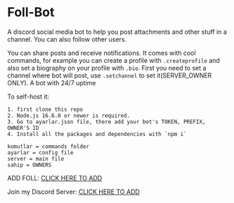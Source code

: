 # Foll-Bot
A discord social media bot to help you post attachments and other stuff in a channel. You can also follow other users.

You can share posts and receive notifications.
It comes with cool commands, for example you can create a profile with `.createprofile` and also set a biography on your profile with `.bio`. First you need to set a channel where bot will post, use `.setchannel` to set it(SERVER_OWNER ONLY). A bot with 24/7 uptime

To self-host it:
```
1. first clone this repo
2. Node.js 16.6.0 or newer is required.
3. Go to ayarlar.json file, there add your bot's TOKEN, PREFIX, OWNER'S ID
4. Install all the packages and dependencies with `npm i`
```
```
komutlar = commands folder
ayarlar = config file
server = main file
sahip = OWNERS 
```


ADD FOLL: [CLICK HERE TO ADD](https://discord.com/api/oauth2/authorize?client_id=849592731226341387&permissions=3490577617&scope=bot)

Join my Discord Server: [CLICK HERE TO ADD](https://discord.gg/787UdG33zM)
